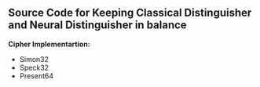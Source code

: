 

## Source Code for Keeping Classical Distinguisher and Neural Distinguisher in balance


**Cipher Implementartion:**
* Simon32
* Speck32
* Present64


